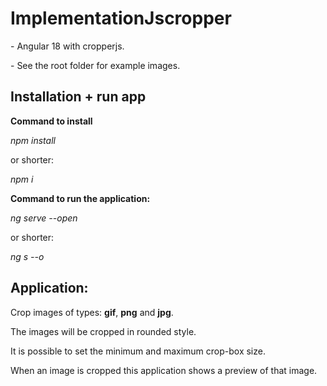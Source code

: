 # ImplementationJscropper

\- Angular 18 with cropperjs.

\- See the root folder for example images.

## Installation + run app

**Command to install**

_npm install_

or shorter:

_npm i_

**Command to run the application:**

_ng serve --open_

or shorter:

_ng s --o_

## Application:

Crop images of types: **gif**, **png** and **jpg**.

The images will be cropped in rounded style.

It is possible to set the minimum and maximum crop-box size.

When an image is cropped this application shows a preview of that image.